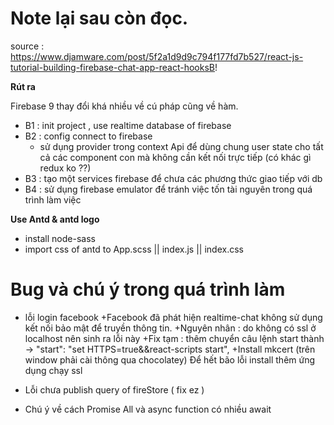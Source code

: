# Note lại sau còn đọc.

source : https://www.djamware.com/post/5f2a1d9d9c794f177fd7b527/react-js-tutorial-building-firebase-chat-app-react-hooksB!

**Rút ra**

Firebase 9 thay đổi khá nhiều về cú pháp cũng về hàm.


+ B1 : init project , use realtime database of firebase
+ B2 : config connect to firebase 
    - sử dụng provider trong context Api để dùng chung user state cho tất cả các component con mà không cần kết nối trực tiếp (có khác gì redux ko ??)
+ B3 : tạo một services firebase để chưa các phương thức giao tiếp với db 
+ B4 : sử dụng firebase emulator để tránh việc tốn tài nguyên trong quá trình làm việc 


**Use Antd & antd logo**
- install node-sass
- import css of antd to App.scss || index.js || index.css 

# Bug và chú ý trong quá trình làm 
- lỗi login facebook 
    +Facebook đã phát hiện realtime-chat không sử dụng kết nối bảo mật để truyền thông tin.
    +Nguyên nhân : do không có ssl ở localhost nên sinh ra lỗi này 
    +Fix tạm : thêm chuyển câu lệnh start thành -> "start": "set HTTPS=true&&react-scripts start",
    +Install mkcert (trên window phải cài thông qua chocolatey)
    Để hết bão lỗi install thêm ứng dụng chạy ssl

- Lỗi chưa publish query of fireStore ( fix ez )
- Chú ý về cách Promise All và async function có nhiều await 

